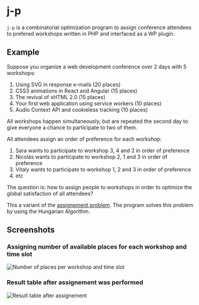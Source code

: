 # j-p
`j-p` is a combinatorial optimization program to assign conference attendees to
prefered workshops written in PHP and interfaced as a WP plugin.

## Example
Suppose you organize a web development conference over 2 days with 5 workshops:

1. Using SVG in response e-mails (20 places)
2. CSS3 animations in React and Angular (15 places)
3. The revival of xHTML 2.0 (15 places)
4. Your first web application using service workers (10 places)
5. Audio Context API and cookieless tracking (10 places)

All workshops happen simultaneously, but are repeated the second day to give
everyone a chance to participate to two of them.

All attendees assign an order of preference for each workshop:

1. Sara wants to participate to workshop 3, 4 and 2 in order of preference
2. Nicolás wants to participate to workshop 2, 1 and 3 in order of preference
3. Vitaly wants to participate to workshop 1, 2 and 3 in order of preference
4. etc

The question is: how to assign people to workshops in order to optimize the
global satisfaction of all attendees?

This a variant of the [assignement problem](https://en.wikipedia.org/wiki/Assignment_problem).
The program solves this problem by using the Hungarian Algorithm.

## Screenshots
### Assigning number of available places for each workshop and time slot
![Number of places per workshop and time slot](screenshots/assignement-table.png "Number of places per workshop and time slot")

### Result table after assignement was performed
![Result table after assignement](screenshots/result-table.png "Result table")